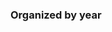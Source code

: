 <!--
 * @Author: Shepherd Qirong
 * @Date: 2020-02-20 16:45:30
 * @Github: https://github.com/ShepherdQR
 * @LastEditors: Shepherd Qirong
 * @LastEditTime: 2020-02-20 16:48:58
 * @Copyright (c) 2019--20xx Shepherd Qirong. All rights reserved.
 -->
### Organized by year
